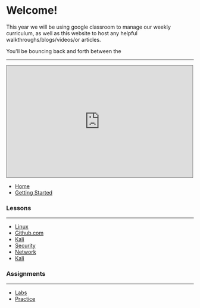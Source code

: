 # Welcome!

This year we will be using google classroom to manage our weekly curriculum, as well as this website to host any helpful walkthroughs/blogs/videos/or articles.

You'll be bouncing back and forth between the

---

<iframe align="center" src="https://calendar.google.com/calendar/embed?height=300&amp;wkst=1&amp;bgcolor=%234194d4&amp;ctz=America%2FLos_Angeles&amp;src=dGVrcGVyZmVjdC5jb21fY2xhc3Nyb29tMTdhNWM5NjlAZ3JvdXAuY2FsZW5kYXIuZ29vZ2xlLmNvbQ&amp;src=ZW4udXNhI2hvbGlkYXlAZ3JvdXAudi5jYWxlbmRhci5nb29nbGUuY29t&amp;color=%23007b83&amp;color=%230B8043&amp;title=Devops%20%7C%20Master&amp;showPrint=0&amp;showNav=0&amp;showTz=0&amp;mode=MONTH&amp;showCalendars=0" style="border:solid 1px #777" width="500" height="300" frameborder="0" scrolling="no"></iframe>

- [Home](home.md)
- [Getting Started](getting-started.md)

### Lessons

---

- [Linux](linux.md)
- [Github.com](git-and-github.md)
- [Kali](kali.md)
- [Security](security.md)
- [Network](network.md)
- [Kali](kali.md)

### Assignments

---

- [Labs](labs.md)
- [Practice](practice.md)
